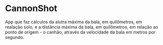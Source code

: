# CannonShot
App que faz cálculos da alutra máxima da bala, em quilômetros, em realação solo, e a distância máxima da bala, em quilômetros, em relação ao ponto de origem - o canhão, através da velocidade da bala em metros por segundo.
